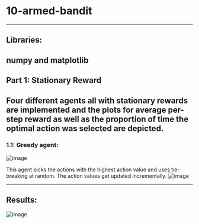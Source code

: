 # 10-armed-bandit

----


## Libraries: 

numpy and matplotlib
----------
## Part 1: Stationary Reward

Four different agents all with stationary rewards are implemented and the plots for average per-step reward as well as the proportion of time the optimal action was selected are depicted.
--------
### 1.1: Greedy agent: 

![image](https://github.com/user-attachments/assets/f5ce4efe-b1cc-4c4a-abaf-181f075a5097)

This agent picks the actions with the highest action value and uses tie-breaking at random. The action values get updated incrementally.
![image](https://github.com/user-attachments/assets/5e59b7e6-9fe2-433b-bc07-ac2ff2c7a801)

-----
## Results: 
![image](https://github.com/user-attachments/assets/1e41e653-e847-4462-a407-bb15b6c271f6)

